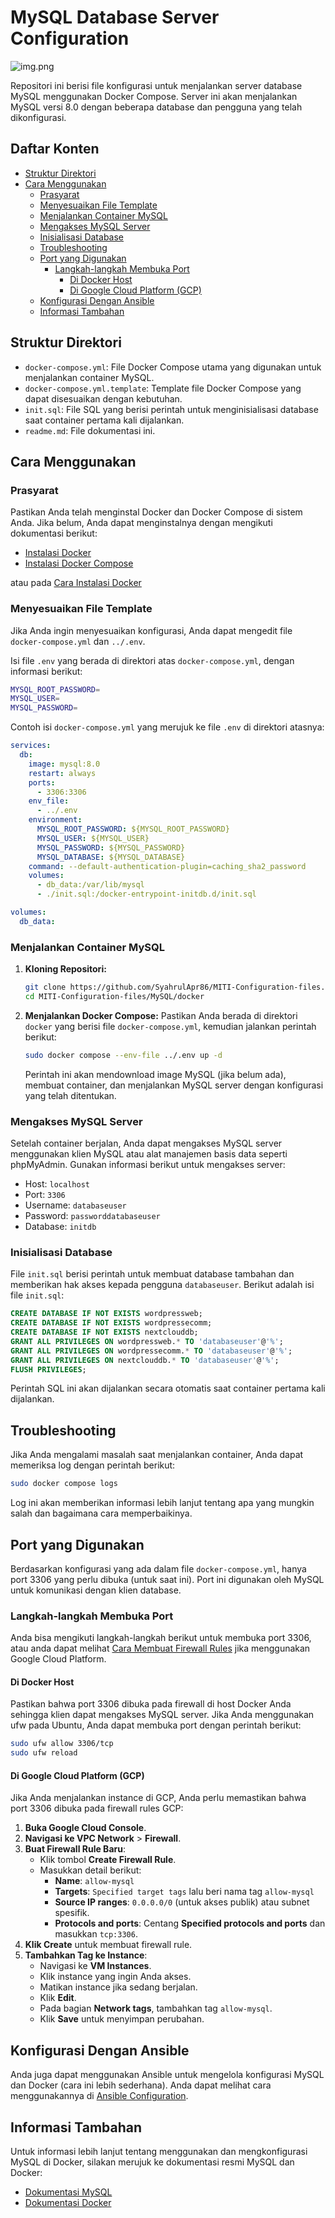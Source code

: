 
# MySQL Database Server Configuration

![img.png](image/mysql-logo.png)

Repositori ini berisi file konfigurasi untuk menjalankan server database MySQL menggunakan Docker Compose. Server ini akan menjalankan MySQL versi 8.0 dengan beberapa database dan pengguna yang telah dikonfigurasi.

## Daftar Konten

- [Struktur Direktori](#struktur-direktori)
- [Cara Menggunakan](#cara-menggunakan)
    - [Prasyarat](#prasyarat)
    - [Menyesuaikan File Template](#menyesuaikan-file-template)
    - [Menjalankan Container MySQL](#menjalankan-container-mysql)
    - [Mengakses MySQL Server](#mengakses-mysql-server)
    - [Inisialisasi Database](#inisialisasi-database)
    - [Troubleshooting](#troubleshooting)
    - [Port yang Digunakan](#port-yang-digunakan)
        - [Langkah-langkah Membuka Port](#langkah-langkah-membuka-port)
            - [Di Docker Host](#di-docker-host)
            - [Di Google Cloud Platform (GCP)](#di-google-cloud-platform-gcp)
    - [Konfigurasi Dengan Ansible](#konfigurasi-dengan-ansible)
    - [Informasi Tambahan](#informasi-tambahan)

## Struktur Direktori

- `docker-compose.yml`: File Docker Compose utama yang digunakan untuk menjalankan container MySQL.
- `docker-compose.yml.template`: Template file Docker Compose yang dapat disesuaikan dengan kebutuhan.
- `init.sql`: File SQL yang berisi perintah untuk menginisialisasi database saat container pertama kali dijalankan.
- `readme.md`: File dokumentasi ini.

## Cara Menggunakan

### Prasyarat

Pastikan Anda telah menginstal Docker dan Docker Compose di sistem Anda. Jika belum, Anda dapat menginstalnya dengan mengikuti dokumentasi berikut:

- [Instalasi Docker](https://docs.docker.com/get-docker/)
- [Instalasi Docker Compose](https://docs.docker.com/compose/install/)

atau pada [Cara Instalasi Docker](../readme.md#instalasi-docker)

### Menyesuaikan File Template

Jika Anda ingin menyesuaikan konfigurasi, Anda dapat mengedit file `docker-compose.yml` dan `../.env`.

Isi file `.env` yang berada di direktori atas `docker-compose.yml`, dengan informasi berikut:
```bash
MYSQL_ROOT_PASSWORD=
MYSQL_USER=
MYSQL_PASSWORD=
```

Contoh isi `docker-compose.yml` yang merujuk ke file `.env` di direktori atasnya:
```yaml
services:
  db:
    image: mysql:8.0
    restart: always
    ports:
      - 3306:3306
    env_file:
      - ../.env
    environment:
      MYSQL_ROOT_PASSWORD: ${MYSQL_ROOT_PASSWORD}
      MYSQL_USER: ${MYSQL_USER}
      MYSQL_PASSWORD: ${MYSQL_PASSWORD}
      MYSQL_DATABASE: ${MYSQL_DATABASE}
    command: --default-authentication-plugin=caching_sha2_password
    volumes:
      - db_data:/var/lib/mysql
      - ./init.sql:/docker-entrypoint-initdb.d/init.sql

volumes:
  db_data:
```

### Menjalankan Container MySQL

1. **Kloning Repositori:**
   ```bash
   git clone https://github.com/SyahrulApr86/MITI-Configuration-files.git
   cd MITI-Configuration-files/MySQL/docker
   ```

2. **Menjalankan Docker Compose:**
   Pastikan Anda berada di direktori `docker` yang berisi file `docker-compose.yml`, kemudian jalankan perintah berikut:
   ```bash
   sudo docker compose --env-file ../.env up -d
   ```

   Perintah ini akan mendownload image MySQL (jika belum ada), membuat container, dan menjalankan MySQL server dengan konfigurasi yang telah ditentukan.

### Mengakses MySQL Server

Setelah container berjalan, Anda dapat mengakses MySQL server menggunakan klien MySQL atau alat manajemen basis data seperti phpMyAdmin. Gunakan informasi berikut untuk mengakses server:

- Host: `localhost`
- Port: `3306`
- Username: `databaseuser`
- Password: `passworddatabaseuser`
- Database: `initdb`

### Inisialisasi Database

File `init.sql` berisi perintah untuk membuat database tambahan dan memberikan hak akses kepada pengguna `databaseuser`. Berikut adalah isi file `init.sql`:

```sql
CREATE DATABASE IF NOT EXISTS wordpressweb;
CREATE DATABASE IF NOT EXISTS wordpressecomm;
CREATE DATABASE IF NOT EXISTS nextclouddb;
GRANT ALL PRIVILEGES ON wordpressweb.* TO 'databaseuser'@'%';
GRANT ALL PRIVILEGES ON wordpressecomm.* TO 'databaseuser'@'%';
GRANT ALL PRIVILEGES ON nextclouddb.* TO 'databaseuser'@'%';
FLUSH PRIVILEGES;
```

Perintah SQL ini akan dijalankan secara otomatis saat container pertama kali dijalankan.

## Troubleshooting

Jika Anda mengalami masalah saat menjalankan container, Anda dapat memeriksa log dengan perintah berikut:

```bash
sudo docker compose logs
```

Log ini akan memberikan informasi lebih lanjut tentang apa yang mungkin salah dan bagaimana cara memperbaikinya.

## Port yang Digunakan

Berdasarkan konfigurasi yang ada dalam file `docker-compose.yml`, hanya port 3306 yang perlu dibuka (untuk saat ini). Port ini digunakan oleh MySQL untuk komunikasi dengan klien database.

### Langkah-langkah Membuka Port

Anda bisa mengikuti langkah-langkah berikut untuk membuka port 3306, atau anda dapat melihat [Cara Membuat Firewall Rules](../readme.md#membuat-firewall-rules-di-gcp) jika menggunakan Google Cloud Platform.

#### Di Docker Host

Pastikan bahwa port 3306 dibuka pada firewall di host Docker Anda sehingga klien dapat mengakses MySQL server. Jika Anda menggunakan ufw pada Ubuntu, Anda dapat membuka port dengan perintah berikut:

```bash
sudo ufw allow 3306/tcp
sudo ufw reload
```

#### Di Google Cloud Platform (GCP)

Jika Anda menjalankan instance di GCP, Anda perlu memastikan bahwa port 3306 dibuka pada firewall rules GCP:

1. **Buka Google Cloud Console**.
2. **Navigasi ke VPC Network** > **Firewall**.
3. **Buat Firewall Rule Baru**:
    - Klik tombol **Create Firewall Rule**.
    - Masukkan detail berikut:
        - **Name**: `allow-mysql`
        - **Targets**: `Specified target tags` lalu beri nama tag `allow-mysql`
        - **Source IP ranges**: `0.0.0.0/0` (untuk akses publik) atau subnet spesifik.
        - **Protocols and ports**: Centang **Specified protocols and ports** dan masukkan `tcp:3306`.
4. **Klik Create** untuk membuat firewall rule.
5. **Tambahkan Tag ke Instance**:
    - Navigasi ke **VM Instances**.
    - Klik instance yang ingin Anda akses.
    - Matikan instance jika sedang berjalan.
    - Klik **Edit**.
    - Pada bagian **Network tags**, tambahkan tag `allow-mysql`.
    - Klik **Save** untuk menyimpan perubahan.

## Konfigurasi Dengan Ansible

Anda juga dapat menggunakan Ansible untuk mengelola konfigurasi MySQL dan Docker (cara ini lebih sederhana). Anda dapat melihat cara menggunakannya di [Ansible Configuration](../Ansible/readme.md).

## Informasi Tambahan

Untuk informasi lebih lanjut tentang menggunakan dan mengkonfigurasi MySQL di Docker, silakan merujuk ke dokumentasi resmi MySQL dan Docker:

- [Dokumentasi MySQL](https://dev.mysql.com/doc/)
- [Dokumentasi Docker](https://docs.docker.com/)

